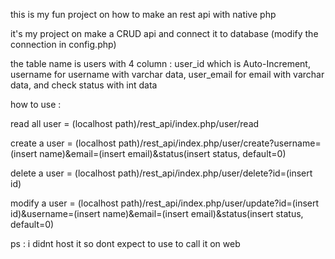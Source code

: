 this is my fun project on how to make an rest api with native php

it's my project on make a CRUD api and connect it to database (modify the connection in config.php)

the table name is users with 4 column : user_id which is Auto-Increment, username for username with varchar data, user_email for email with varchar data, and check status with int data 

how to use : 

read all user = (localhost path)/rest_api/index.php/user/read

create a user = (localhost path)/rest_api/index.php/user/create?username=(insert name)&email=(insert email)&status(insert status, default=0)

delete a user = (localhost path)/rest_api/index.php/user/delete?id=(insert id)

modify a user = (localhost path)/rest_api/index.php/user/update?id=(insert id)&username=(insert name)&email=(insert email)&status(insert status, default=0)

ps : i didnt host it so dont expect to use to call it on web  
